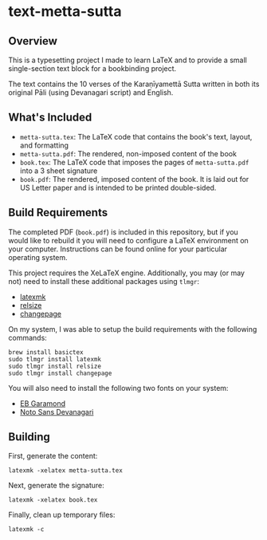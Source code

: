 # text-metta-sutta

## Overview

This is a typesetting project I made to learn LaTeX and to provide a small single-section text block for a bookbinding project.

The text contains the 10 verses of the Karaṇīyamettā Sutta written in both
its original Pāli (using Devanagari script) and English.

## What's Included

- `metta-sutta.tex`: The LaTeX code that contains the book's text, layout,
   and formatting
- `metta-sutta.pdf`: The rendered, non-imposed content of the book
- `book.tex`: The LaTeX code that imposes the pages of `metta-sutta.pdf` into a 3 sheet signature
- `book.pdf`: The rendered, imposed content of the book. It is laid out for US Letter paper and is intended to be printed double-sided.

## Build Requirements

The completed PDF (`book.pdf`) is included in this repository, but if you would like to rebuild it you will need to configure a LaTeX environment on your computer. Instructions can be found online for your particular operating system.

This project requires the XeLaTeX engine. Additionally, you may (or may not)
need to install these additional packages using `tlmgr`:
- [latexmk](https://ctan.org/pkg/latexmk)
- [relsize](https://ctan.org/pkg/relsize)
- [changepage](https://ctan.org/pkg/changepage)


On my system, I was able to setup the build requirements with the following commands:
```
brew install basictex
sudo tlmgr install latexmk
sudo tlmgr install relsize
sudo tlmgr install changepage
```

You will also need to install the following two fonts on your system:
- [EB Garamond](https://fonts.google.com/specimen/EB+Garamond)
- [Noto Sans Devanagari](https://fontmeme.com/fonts/noto-sans-devanagari-font/)

## Building

First, generate the content:
```
latexmk -xelatex metta-sutta.tex
```

Next, generate the signature:
```
latexmk -xelatex book.tex
```

Finally, clean up temporary files:
```
latexmk -c
```

